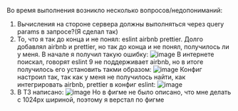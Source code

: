 Во время выполнения возникло несколько вопросов/недопониманий:
1. Вычисления на стороне сервера должны выполняться через query params в запросе?(Я сделал так)
2. То, что я так до конца и не понял: eslint airbnb prettier. Долго добавлял airbnb и prettier, но так до конца и не понял, получилось ли у меня.
   В начале я получил такую ошибку:
   ![image](https://github.com/user-attachments/assets/4a38f9e0-979c-404d-ab7c-72c76d4cd300)
   В интернете поискал, говорят eslint 9 не поддерживает airbnb, но в итоге получилось его установить такми образом:
   ![image](https://github.com/user-attachments/assets/1906adfe-220f-47a9-926c-4c679da49f59)
   Конфиг настроил так, так как у меня не получилось найти, как интегрировать airbnb, prettier в конфиг eslint:
   ![image](https://github.com/user-attachments/assets/5e35e1c1-73d8-45a2-9db4-3a37ed01081c)
3. В ТЗ написано:
   ![image](https://github.com/user-attachments/assets/55af1a88-0d0c-4c94-8cc8-60f3d68a1be9)
   Но в фигме не было описано, что мне делать с 1024px шириной, поэтому я верстал по фигме
